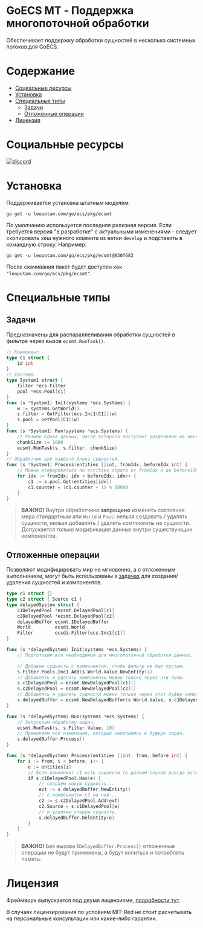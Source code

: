 # GoECS MT - Поддержка многопоточной обработки
Обеспечивает поддержку обработки сущностей в несколько системных потоков для GoECS.

# Содержание
* [Социальные ресурсы](#Социальные-ресурсы)
* [Установка](#Установка)
* [Специальные типы](#Специальные-типы)
    * [Задачи](#Задачи)
    * [Отложенные операции](#Отложенные-операции)
* [Лицензия](#Лицензия)

# Социальные ресурсы
[![discord](https://img.shields.io/discord/404358247621853185.svg?label=enter%20to%20discord%20server&style=for-the-badge&logo=discord)](https://discord.gg/5GZVde6)

# Установка
Поддерживается установка штатным модулем:
```
go get -u leopotam.com/go/ecs/pkg/ecsmt
```
По умолчанию используется последняя релизная версия. Если требуется версия "в разработке" с актуальными изменениями - следует скопировать хеш нужного коммита из ветки `develop` и подставить в командную строку. Например:
```
go get -u leopotam.com/go/ecs/pkg/ecsmt@830f682
```
После скачивания пакет будет доступен как `"leopotam.com/go/ecs/pkg/ecsmt"`.

# Специальные типы

## Задачи
Предназначены для распараллеливания обработки сущностей в фильтре через вызов `ecsmt.RunTask()`.
```go
// Компонент.
type c1 struct {
    id int
}
// Система.
type System1 struct {
    filter *ecs.Filter
    pool *ecs.Pool[c1]
}
func (s *System1) Init(systems *ecs.Systems) {
    w := systems.GetWorld()
    s.filter = GetFilter[ecs.Inc1[C1]](w)
    s.pool = GetPool[C1](w)
}
func (s *System1) Run(systems *ecs.Systems) {
    // Размер блока данных, после которого наступает разделение на несколько задач.
    chunkSize := 1000
    ecsmt.RunTask(s, s.filter, chunkSize)
}
// Обработчик для каждого блока сущностей.
func (s *System1) Process(entities []int, fromIdx, beforeIdx int) {
    // Можно итерироваться по entities строго от fromIdx и до beforeIdx.
	for idx := fromIdx; idx < beforeIdx; idx++ {
		c1 := s.pool.Get(entities[idx])
        c1.counter = (c1.counter + 1) % 10000
	}
}
```

> **ВАЖНО!** Внутри обработчика **запрещено** изменять состояние мира стандартным апи `World` и `Pool`: нельзя создавать / удалять сущности, нельзя добавлять / удалять компоненты на сущности. Допускается только модификация данных внутри существующих компонентов.

## Отложенные операции
Позволяют модифицировать мир не мгновенно, а с отложенным выполнением, могут быть использованы в [задачах](#Задачи) для создания/удаления сущностей и компонентов.

```go
type c1 struct {}
type c2 struct { Source c1 }
type delayedSystem struct {
	c1DelayedPool *ecsmt.DelayedPool[c1]
    c2DelayedPool *ecsmt.DelayedPool[c2]
	delayedBuffer ecsmt.IDelayedBuffer
	World         ecsdi.World
	Filter        ecsdi.Filter[ecs.Inc1[c1]]
}

func (s *delayedSystem) Init(systems *ecs.Systems) {
    // Подготовим все необходимое для многопоточной обработки данных.

	// Добавим сущность с компонентом, чтобы фильтр не был пустым.
	s.Filter.Pools.Inc1.Add(s.World.Value.NewEntity())
    // Добавлять и удалять компоненты можно только через эти пулы.
	s.c1DelayedPool = ecsmt.NewDelayedPool[c1]()
    s.c2DelayedPool = ecsmt.NewDelayedPool[c2]()
    // Добавлять и удалять сущности можно только через этот буфер команд.
	s.delayedBuffer = ecsmt.NewDelayedBuffer(s.World.Value, s.c1DelayedPool, s.c2DelayedPool)
}

func (s *delayedSystem) Run(systems *ecs.Systems) {
    // Запускаем обработку задач.
	ecsmt.RunTask(s, s.Filter.Value, 10)
    // Применяем все изменения, которые накопились в буфере задач.
	s.delayedBuffer.Process()
}

func (s *delayedSystem) Process(entities []int, from, before int) {
	for i := from; i < before; i++ {
        e := entities[i]
        // Если компонент c1 есть сущности (в данном случае всегда есть)...
        if s.c1DelayedPool.Has(e) {
            // создаем новую сущность...
            evt := s.delayedBuffer.NewEntity()
            // с компонентом c2 на ней...
            c2 := s.c2DelayedPool.Add(evt)
            c2.Source = s.c1DelayedPool[e]
            // и удаляем старую сущность.
            s.delayedBuffer.DelEntity(e)
        }
	}
}
```

> **ВАЖНО!** Без вызова `IDelayedBuffer.Process()` отложенные операции не будут применены, а будут копиться и потреблять память.

# Лицензия
Фреймворк выпускается под двумя лицензиями, [подробности тут](./../../LICENSE.md).

В случаях лицензирования по условиям MIT-Red не стоит расчитывать на
персональные консультации или какие-либо гарантии.